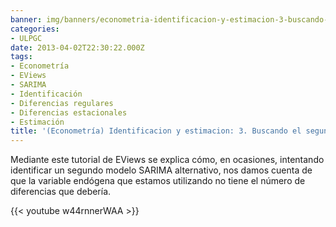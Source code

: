 ```yaml
---
banner: img/banners/econometria-identificacion-y-estimacion-3-buscando-el-segundo-modelo.jpg
categories:
- ULPGC
date: 2013-04-02T22:30:22.000Z
tags:
- Econometría
- EViews
- SARIMA
- Identificación
- Diferencias regulares
- Diferencias estacionales
- Estimación
title: '(Econometría) Identificacion y estimacion: 3. Buscando el segundo modelo'
---
```


Mediante este tutorial de EViews se explica cómo, en ocasiones, intentando identificar un segundo modelo SARIMA alternativo, nos damos cuenta de que la variable endógena que estamos utilizando no tiene el número de diferencias que debería.

{{< youtube w44rnnerWAA >}}
